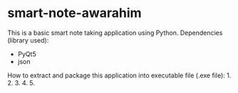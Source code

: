 # smart-note-awarahim
This is a basic smart note taking application using Python. 
Dependencies (library used):
- PyQt5
- json

How to extract and package this application into executable file (.exe file):
1. 
2.
3.
4.
5.
